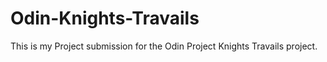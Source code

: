 # Odin-Knights-Travails
This is my Project submission for the Odin Project Knights Travails project.
